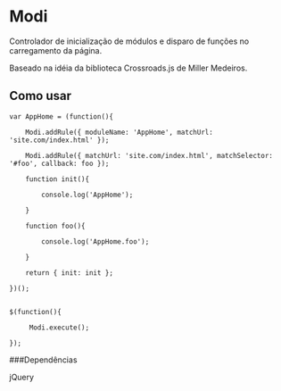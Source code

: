 Modi
====

Controlador de inicialização de módulos e disparo de funções no carregamento da página.

Baseado na idéia da biblioteca Crossroads.js de Miller Medeiros.

Como usar
---------

```
var AppHome = (function(){

    Modi.addRule({ moduleName: 'AppHome', matchUrl: 'site.com/index.html' });
    
    Modi.addRule({ matchUrl: 'site.com/index.html', matchSelector: '#foo', callback: foo });

    function init(){

        console.log('AppHome');

    }
    
    function foo(){

        console.log('AppHome.foo');

    }

    return { init: init };

})();


$(function(){

     Modi.execute();

});
```

###Dependências

jQuery
